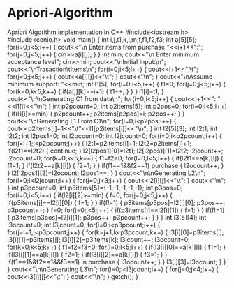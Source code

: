 # Apriori-Algorithm
Apriori Algorithm implementation in C++
#include<iostream.h>
#include<conio.h>
void main()
{
int i,j,t1,k,l,m,f,f1,f2,f3;
int a[5][5];
for(i=0;i<5;i++)
{
cout<<"\n Enter items from purchase "<<i+1<<":";
for(j=0;j<5;j++)
{
cin>>a[i][j];
}
}
int min;
cout<<"\n Enter minimum acceptance level";
cin>>min;
cout<<"\nInitial Input:\n";
cout<<"\nTrasaction\tItems\n";
for(i=0;i<5;i++)
{
cout<<i+1<<":\t";
for(j=0;j<5;j++)
{
cout<<a[i][j]<<"\t";
}
cout<<"\n";
}
cout<<"\nAssume minimum support: "<<min;
int l1[5];
for(i=0;i<5;i++)
{
t1=0;
for(j=0;j<5;j++)
{
for(k=0;k<5;k++)
{
if(a[j][k]==i+1)
{
t1++;
}
}
}
l1[i]=t1;
}
cout<<"\n\nGenerating C1 from data\n";
for(i=0;i<5;i++)
{
cout<<i+1<<": "<<l1[i]<<"\n";
}
int p2pcount=0;
int p2items[5];
int p2pos=0;
for(i=0;i<5;i++)
{
if(l1[i]>=min)
{
p2pcount++;
p2items[p2pos]=i;
p2pos++;
}
}
cout<<"\nGenerating L1 From C1\n";
for(i=0;i<p2pos;i++)
{
cout<<p2items[i]+1<<"\t"<<l1[p2items[i]]<<"\n";
}
int l2[5][3];
int l2t1;
int l2t2; 
int l2pos1=0;
int l2ocount=0; 
int l2jcount=0; 
for(i=0;i<p2pcount;i++)
{
for(j=i+1;j<p2pcount;j++)
{
l2t1=p2items[i]+1;
l2t2=p2items[j]+1;
if(l2t1==l2t2)
{
continue;
}
l2[l2pos1][0]=l2t1;
l2[l2pos1][1]=l2t2;
l2jcount++;
l2ocount=0; 
for(k=0;k<5;k++)
{
f1=f2=0; 
for(l=0;l<5;l++)
{
if(l2t1==a[k][l])
{
f1=1;
}
if(l2t2==a[k][l])
{
f2=1;
}
}
if(f1==1&&f2==1)
purchase
{
l2ocount++;
}
}
l2[l2pos1][2]=l2ocount;
l2pos1++;
}
}
cout<<"\n\nGenerating L2\n";
for(i=0;i<l2jcount;i++)
{
for(j=0;j<3;j++)
{
cout<<l2[i][j]<<"\t";
}
cout<<"\n";
}
int p3pcount=0;
int p3items[5]={-1,-1,-1,-1,-1};
int p3pos=0;
for(i=0;i<5;i++)
{
if(l2[i][2]>=min)
{
f=0;
for(j=0;j<5;j++)
{
if(p3items[j]==l2[i][0])
{
f=1;
}
}
if(f!=1)
{
p3items[p3pos]=l2[i][0];
p3pos++;
p3pcount++;
}
f=0;
for(j=0;j<5;j++)
{
if(p3items[j]==l2[i][1])
{
f=1;
}
}
if(f!=1)
{
p3items[p3pos]=l2[i][1];
p3pos++;
p3pcount++;
}
}
}
int l3[5][4];
int l3ocount=0; 
int l3jcount=0; 
for(i=0;i<p3pcount;i++)
{
for(j=i+1;j<p3pcount;j++)
{
for(k=j+1;k<p3pcount;k++)
{
l3[i][0]=p3items[i];
l3[i][1]=p3items[j];
l3[i][2]=p3items[k];
l3jcount++;
l3ocount=0; 
for(k=0;k<5;k++)
{
f1=f2=f3=0; 
for(l=0;l<5;l++)
{
if(l3[i][0]==a[k][l])
{
f1=1;
}
if(l3[i][1]==a[k][l])
{
f2=1;
}
if(l3[i][2]==a[k][l])
{
f3=1;
}
}
if(f1==1&&f2==1&&f3==1) 
in purchase
{
l3ocount++;
}
}
l3[i][3]=l3ocount;
}
}
}
cout<<"\n\nGenerating L3\n";
for(i=0;i<l3jcount;i++)
{
for(j=0;j<4;j++)
{
cout<<l3[i][j]<<"\t";
}
cout<<"\n";
}
getch();
}
